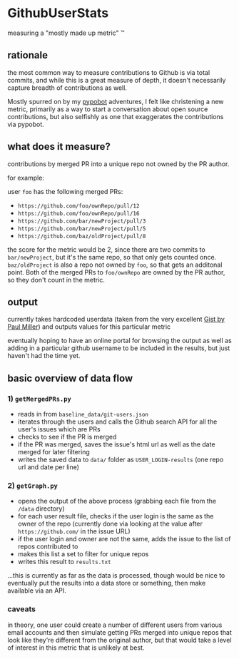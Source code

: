 # GithubUserStats

measuring a "mostly made up metric" &trade;

## rationale

the most common way to measure contributions to Github is via total commits,
and while this is a great measure of depth, it doesn't necessarily capture
breadth of contributions as well.

Mostly spurred on by my [pypobot](https://github.com/lpmi-13/pypobot) adventures,
I felt like christening a new metric, primarily as a way to start a conversation
about open source contributions, but also selfishly as one that exaggerates 
the contributions via pypobot.

## what does it measure?

contributions by merged PR into a unique repo not owned by the PR author.

for example:

user `foo` has the following merged PRs:
- `https://github.com/foo/ownRepo/pull/12`
- `https://github.com/foo/ownRepo/pull/16`
- `https://github.com/bar/newProject/pull/3`
- `https://github.com/bar/newProject/pull/5`
- `https://github.com/baz/oldProject/pull/8`

the score for the metric would be 2, since there are two commits to `bar/newProject`,
but it's the same repo, so that only gets counted once. `baz/oldProject` is also
a repo not owned by `foo`, so that gets an additonal point. Both of the merged PRs
to `foo/ownRepo` are owned by the PR author, so they don't count in the metric.

## output

currently takes hardcoded userdata (taken from the very excellent
[Gist by Paul Miller](https://gist.github.com/paulmillr/2657075)) and outputs
values for this particular metric

eventually hoping to have an online portal for browsing the output as well as adding
in a particular github username to be included in the results, but just haven't
had the time yet.

## basic overview of data flow

### 1) `getMergedPRs.py`

- reads in from `baseline_data/git-users.json`
- iterates through the users and calls the Github search API for all the user's issues which are PRs
- checks to see if the PR is merged
- if the PR was merged, saves the issue's html url as well as the date merged for later filtering
- writes the saved data to `data/` folder as `USER_LOGIN-results` (one repo url and date per line)

### 2) `getGraph.py`

- opens the output of the above process (grabbing each file from the `/data` directory)
- for each user result file, checks if the user login is the same as the owner of the repo
(currently done via looking at the value after `https://github.com/` in the issue URL)
- if the user login and owner are not the same, adds the issue to the list of repos contributed to
- makes this list a set to filter for unique repos
- writes this result to `results.txt`

...this is currently as far as the data is processed, though would be nice to eventually
put the results into a data store or something, then make available via an API.


### caveats

in theory, one user could create a number of different users from various email accounts and then
simulate getting PRs merged into unique repos that look like they're different from the original
author, but that would take a level of interest in this metric that is unlikely at best.
